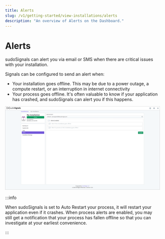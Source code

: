 ```yaml
---
title: Alerts
slug: /v1/getting-started/view-installations/alerts
description: "An overview of Alerts on the Dashboard."
---
```


# Alerts

sudoSignals can alert you via email or SMS when there are critical issues with your installation.

Signals can be configured to send an alert when:  
* Your installation goes offline. This may be due to a power outage, a compute restart, or an interruption in internet connectivity
* Your process goes offline. It's often valuable to know if your application has crashed, and sudoSignals can alert you if this happens.

![View 06](/img/view-installation/view-stats-006.png)

:::info

When sudoSignals is set to Auto Restart your process, it will restart your application even if it crashes. When process alerts are enabled, you may still get a notification that your process has fallen offline so that you can investigate at your earliest convenience.

:::